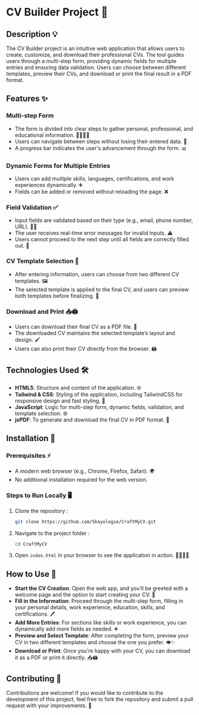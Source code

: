 # CV Builder Project 📝

## Description 💡
The CV Builder project is an intuitive web application that allows users to create, customize, and download their professional CVs. The tool guides users through a multi-step form, providing dynamic fields for multiple entries and ensuring data validation. Users can choose between different templates, preview their CVs, and download or print the final result in a PDF format.

## Features ✨

### Multi-step Form
- The form is divided into clear steps to gather personal, professional, and educational information. 🚶‍♂️🚶‍♀️
- Users can navigate between steps without losing their entered data. 🔄
- A progress bar indicates the user's advancement through the form. 📊

### Dynamic Forms for Multiple Entries
- Users can add multiple skills, languages, certifications, and work experiences dynamically. ➕
- Fields can be added or removed without reloading the page. ❌

### Field Validation ✅
- Input fields are validated based on their type (e.g., email, phone number, URL). 📧📱
- The user receives real-time error messages for invalid inputs. ⚠️
- Users cannot proceed to the next step until all fields are correctly filled out. 🚫

### CV Template Selection 🎨
- After entering information, users can choose from two different CV templates. 🖼️
- The selected template is applied to the final CV, and users can preview both templates before finalizing. 👀

### Download and Print 📥🖨️
- Users can download their final CV as a PDF file. 📄
- The downloaded CV maintains the selected template’s layout and design. 🖌️
- Users can also print their CV directly from the browser. 🖨️

## Technologies Used 🛠️
- **HTML5**: Structure and content of the application. 🌐
- **Tailwind & CSS**: Styling of the application, including TailwindCSS for responsive design and fast styling. 🎨
- **JavaScript**: Logic for multi-step form, dynamic fields, validation, and template selection. ⚙️
- **jsPDF**: To generate and download the final CV in PDF format. 📑

## Installation 🚀

### Prerequisites ⚡
- A modern web browser (e.g., Chrome, Firefox, Safari). 🌍
- No additional installation required for the web version.

### Steps to Run Locally 🖥️
1. Clone the repository :
   ```bash
   git clone https://github.com/Skayologie/CraftMyCV.git
2. Navigate to the project folder :
   ```bash
   cd CraftMyCV
3. Open ```index.html``` in your browser to see the application in action. 👨‍💻👩‍💻

## How to Use 📝
- **Start the CV Creation**: Open the web app, and you’ll be greeted with a welcome page and the option to start creating your CV. 🎉
- **Fill in the Information**: Proceed through the multi-step form, filling in your personal details, work experience, education, skills, and certifications. 🖊️
- **Add More Entries**: For sections like skills or work experience, you can dynamically add more fields as needed. ➕
- **Preview and Select Template**: After completing the form, preview your CV in two different templates and choose the one you prefer. 👁️✨
- **Download or Print**: Once you’re happy with your CV, you can download it as a PDF or print it directly. 📥🖨️

## Contributing 🤝
Contributions are welcome! If you would like to contribute to the development of this project, feel free to fork the repository and submit a pull request with your improvements. 🚀



